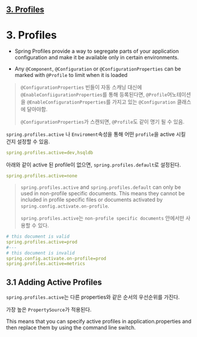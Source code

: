 ## [3. Profiles](https://docs.spring.io/spring-boot/docs/current/reference/html/features.html#features.profiles)

# 3. Profiles
+ Spring Profiles provide a way to segregate parts of your application configuration and make it be available only in certain environments. 

+ Any `@Component`, `@Configuration` or `@ConfigurationProperties` can be marked with `@Profile` to limit when it is loaded
> `@ConfigurationProperties` 빈들이 자동 스캐닝 대신에 `@EnableConfiigurationProperties`를 통해 등록된다면, `@Profile`어노테이션을 `@EnableConfigurationProperties`를 가지고 있는 `@Configuration` 클래스에 달아야함.
>
> `@ConfigurationProperties`가 스캔되면, `@Profile`도 같이 명기 될 수 있음.


`spring.profiles.active` 나 `Enviroment`속성을 통해 어떤 `profile`을 active 시킬 건지 설정할 수 있음.

```yaml
spring.profiles.active=dev,hsqldb
```
 아래와 같이 active 된 profile이 없으면, `spring.profiles.default`로 설정된다.
```yaml
spring.profiles.active=none
```


>`spring.profiles.active` and `spring.profiles.default` can only be used in non-profile specific documents. This means they cannot be included in profile specific files or documents activated by `spring.config.activate.on-profile`.
>
> `spring.profiles.active`는 `non-profile specific documents` 안에서만 사용할 수 있다.

```yaml
# this document is valid
spring.profiles.active=prod 
#---
# this document is invalid
spring.config.activate.on-profile=prod
spring.profiles.active=metrics
```


## 3.1 Adding Active Profiles

`spring.profiles.active`는 다른 properties와 같은 순서의 우선순위를 가진다.

가장 높은 `PropertySource`가 적용된다.

This means that you can specify active profiles in application.properties and then replace them by using the command line switch.



